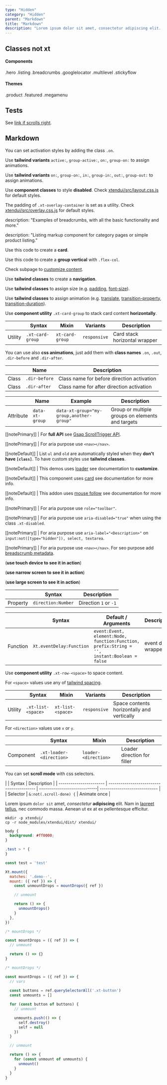 ```yaml
---
type: "Hidden"
category: "Hidden"
parent: "Markdown"
title: "Markdown"
description: "Lorem ipsum dolor sit amet, consectetur adipiscing elit. Nunc tempus laoreet leo sit amet iaculis."
---
```


## Classes not xt

#### Components

.hero
.listing
.breadcrumbs
.googlelocator
.multilevel
.stickyflow

#### Themes

.product
.featured
.megamenu

## Tests

See [link if scrolls right](/components/slider/other#media-loaded).

## Markdown

You can set activation styles by adding the class `.on`.

Use **tailwind variants** `active:`, `group-active:`, `on:`, `group-on:` to assign animations.

Use **tailwind variants** `on:`, `group-on:`, `in:`, `group-in:`, `out:`, `group-out:` to assign animations.

Use **component classes** to style **disabled**. Check [xtendui/src/layout.css.js](https://github.com/minimit/xtendui/blob/beta/src/layout.css.js) for default styles.

The padding of `.xt-overlay-container` is set as a utility. Check [xtendui/src/overlay.css.js](https://github.com/minimit/xtendui/blob/beta/src/overlay.css.js) for default styles.

description: "Examples of breadcrumbs, with all the basic functionality and more."

description: "Listing markup component for category pages or simple product listing."

Use this code to create a **card**.

Use this code to create a **group vertical** with `.flex-col`.

Check subpage to [customize content](/components/loader/content#spinner).

Use **tailwind classes** to create a **navigation**.

Use **tailwind classes** to assign size (e.g. [padding](https://tailwindcss.com/docs/padding), [font-size](https://tailwindcss.com/docs/font-size)).

Use **tailwind classes** to assign animation (e.g. [translate](https://tailwindcss.com/docs/translate), [transition-property](https://tailwindcss.com/docs/transition-property), [transition-duration](https://tailwindcss.com/docs/transition-duration)).

Use **component utility** `.xt-card-group` to stack card content **horizontally**.

<div class="xt-overflow-sub overflow-y-hidden overflow-x-scroll my-5 xt-my-auto w-full">

|                      | Syntax                          | Mixin            | Variants               | Description                   |
| ----------------------- | ----------------------------------------- | -----------------------------| ----------------------------- | ----------------------------- |
| Utility                  | `.xt-card-group`       | `xt-card-group`                | `responsive`                | Card stack horizontal wrapper           |

</div>

You can use also **css animations**, just add them with **class names** `.on`, `.out`, `.dir-before` and `.dir-after`.

<div class="xt-overflow-sub overflow-y-hidden overflow-x-scroll my-5 xt-my-auto w-full">

|                      | Name                          | Description                   |
| ----------------------- | ---------------------------- | ----------------------------- |
| Class                  | `.dir-before`       |  Class name for before direction activation            |
| Class                  | `.dir-after`       |  Class name for after direction activation            |

</div>

<div class="xt-overflow-sub overflow-y-hidden overflow-x-scroll my-5 xt-my-auto w-full">

|                      | Name                          | Example                   | Description                   |
| ----------------------- | ---------------------------- | ----------------------------- | ----------------------------- |
| Attribute                  | `data-xt-group`       | `data-xt-group="my-group,another-group"`   |  Group or multiple groups on elements and targets            |

</div>

[[notePrimary]]
| For **full API** see [Gsap ScrollTrigger API](https://greensock.com/docs/v3/Plugins/ScrollTrigger).

[[notePrimary]]
| For aria purpose use `<nav></nav>`.

[[noteDefault]]
| List `ul` and `old` are automatically styled when they **don't have `[class]`**. To have custom styles use **tailwind classes**.

[[noteDefault]]
| This demos uses [loader](/components/loader) see documentation to **customize**.

[[noteDefault]]
| This component uses [card](/components/card) see documentation for more info.

[[noteDefault]]
| This addon uses [mouse follow](/components/animation/mousefollow) see documentation for more info.

[[notePrimary]]
| For aria purpose use `role="toolbar"`.

[[notePrimary]]
| For aria purpose use `aria-disabled="true"` when using the class `.xt-disabled`.

[[notePrimary]]
| For aria purpose use `aria-label="<Description>"` on `input:not([type="hidden"]), select, textarea`.

[[notePrimary]]
| For aria purpose use `<nav></nav>`. For seo purpose add [breadscrumb metadata](https://developers.google.com/search/docs/data-types/breadcrumb).

<!-- For seo purpose add product metadata https://developers.google.com/search/docs/data-types/product -->

(**use touch device to see it in action**)

(**use narrow screen to see it in action**)

(**use large screen to see it in action**)

<div class="xt-overflow-sub overflow-y-hidden overflow-x-scroll my-5 xt-my-auto w-full">

|                         | Syntax                                    | Description                   |
| ----------------------- | ----------------------------------------- | ----------------------------- |
| Property                   | `direction:Number`       | Direction `1` or `-1`              |

</div>

<div class="xt-overflow-sub overflow-y-hidden overflow-x-scroll my-5 xt-my-auto w-full">

|                         | Syntax                                    | Default / Arguments                       | Description                   |
| ----------------------- | ----------------------------------------- | ----------------------------- | ----------------------------- |
| Function                  | `Xt.eventDelay:Function`              | `event:Event, element:Node, function:Function, prefix:String = '', instant:Boolean = false`       | event delay wrapper                  |

</div>

Use **component utility** `.xt-row-<space>` to space content.

For `<space>` values use any of [tailwind spacing](https://tailwindcss.com/docs/customizing-spacing).

<div class="xt-overflow-sub overflow-y-hidden overflow-x-scroll my-5 xt-my-auto w-full">

|                      | Syntax                          | Mixin            | Variants               | Description                   |
| ----------------------- | ---------------------------- | -----------------| ----------------------------- |----------------------------- |
| Utility                  | `.xt-list-<space>`       | `xt-list-<space>`                | `responsive`                | Space contents horizontally and vertically            |

</div>

For `<direction>` values use `x` or `y`.

<div class="xt-overflow-sub overflow-y-hidden overflow-x-scroll my-5 xt-my-auto w-full">

|                      | Syntax                          | Mixin            | Description                   |
| ----------------------- | ----------------------------------------- | -----------------------------| ----------------------------- |
| Component                  | `.xt-loader-<direction>`                     | `loader-<direction>`                | Loader direction for filler            |

</div>

You can set **scroll mode** with css selectors.

<div class="xt-overflow-sub overflow-y-hidden overflow-x-scroll my-5 xt-my-auto w-full">

|                      | Syntax                          |  Description                   |
| ----------------------- | ----------------------------------------- | -----------------------------| ----------------------------- |
| Selector                  | `&:not(.scroll-done) {`                     | Animate once            |

</div>

Lorem ipsum `dolor sit` amet, *consectetur* **adipiscing** elit. Nam in [laoreet tellus](/components/list-group/button), nec commodo massa. Aenean ut ex at ex pellentesque efficitur.

<script type="text/plain" class="language-markup">
  <a href="#" class="xt-button">
    <!-- content -->
  </a>

  <button type="button" class="xt-button">
    <!-- content -->
  </button>
</script>

```
mkdir -p xtendui/
cp -r node_modules/xtendui/dist/ xtendui/
```

```css
body {
  background: #ff0000;
}

.test > * {
}
```

```jsx
const test = 'test'
```

```js
Xt.mount({
  matches: '.demo--',
  mount: ({ ref }) => {
    const unmountDrops = mountDrops({ ref })

    // unmount

    return () => {
      unmountDrops()
    }
  },
})

/* mountDrops */

const mountDrops = ({ ref }) => {
  // unmount

  return () => {}
}

/* mountDrops */

const mountDrops = ({ ref }) => {
  // vars
  
  const buttons = ref.querySelectorAll('.xt-button')
  const unmounts = []

  for (const button of buttons) {
    // unmount

    unmounts.push(() => {
      self.destroy()
      self = null
    })
  }

  // unmount

  return () => {
    for (const unmount of unmounts) {
      unmount()
    }
  }
}
```
